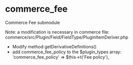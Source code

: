 # commerce_fee
Commerce Fee submodule

Note: a modification is necessary in commerce file: commerce/src/Plugin/Field/FieldType/PluginItemDeriver.php
  * Modify method getDerivativeDefinitions()
  * add commerce_fee_policy to the $plugin_types array: 'commerce_fee_policy' => $this->t('Fee policy'),
